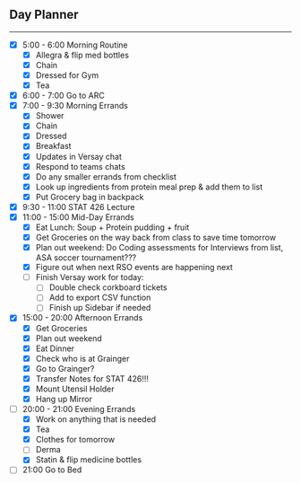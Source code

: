 ## Day Planner
---
- [x] 5:00 - 6:00 Morning Routine
	- [x] Allegra & flip med bottles
	- [x] Chain
	- [x] Dressed for Gym
	- [x] Tea
- [x] 6:00 - 7:00 Go to ARC
- [x] 7:00 - 9:30 Morning Errands
	- [x] Shower
	- [x] Chain
	- [x] Dressed 
	- [x] Breakfast
	- [x] Updates in Versay chat
	- [x] Respond to teams chats
	- [x] Do any smaller errands from checklist 
	- [x] Look up ingredients from protein meal prep & add them to list
	- [x] Put Grocery bag in backpack
- [x] 9:30 - 11:00 STAT 426 Lecture
- [x] 11:00 - 15:00 Mid-Day Errands
	- [x] Eat Lunch: Soup + Protein pudding + fruit
	- [x] Get Groceries on the way back from class to save time tomorrow
	- [x] Plan out weekend: Do Coding assessments for Interviews from list, ASA soccer tournament???
	- [x] Figure out when next RSO events are happening next 
	- [ ] Finish Versay work for today:
		- [ ] Double check corkboard tickets
		- [ ] Add to export CSV function
		- [ ] Finish up Sidebar if needed
- [x] 15:00 - 20:00 Afternoon Errands
	- [x] Get Groceries
	- [x] Plan out weekend
	- [x] Eat Dinner
	- [x] Check who is at Grainger
	- [x] Go to Grainger?
	- [x] Transfer Notes for STAT 426!!!
	- [x] Mount Utensil Holder
	- [x] Hang up Mirror
- [ ] 20:00 - 21:00 Evening Errands
	- [x] Work on anything that is needed
	- [x] Tea
	- [x] Clothes for tomorrow
	- [ ] Derma
	- [x] Statin & flip medicine bottles
- [ ] 21:00 Go to Bed